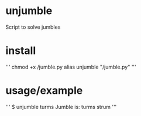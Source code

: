 # unjumble
Script to solve jumbles

# install

'''
chmod +x <install location>/jumble.py
alias unjumble "<install location>/jumble.py"
'''

# usage/example 

'''
$ unjumble turms
Jumble is: turms
strum
'''
